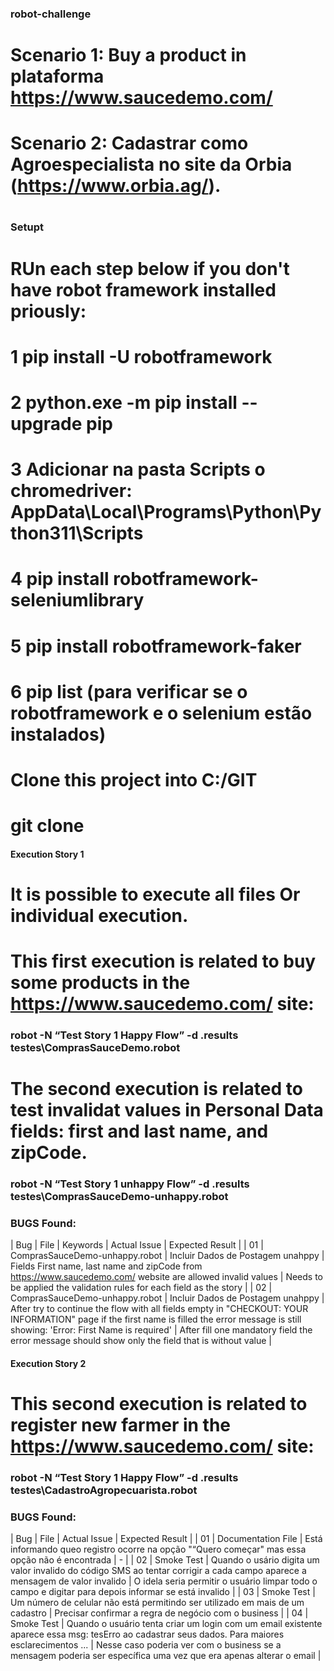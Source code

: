 ### robot-challenge ###
#
# Scenario 1: Buy a product in plataforma https://www.saucedemo.com/
# Scenario 2: Cadastrar como Agroespecialista no site da Orbia (https://www.orbia.ag/). 
#
### Setupt ###
# RUn each step below if you don't have robot framework installed priously:
# 1 pip install -U robotframework
# 2 python.exe -m pip install --upgrade pip
# 3 Adicionar na pasta Scripts o chromedriver: AppData\Local\Programs\Python\Python311\Scripts
# 4 pip install robotframework-seleniumlibrary
# 5 pip install robotframework-faker
# 6 pip list (para verificar se o robotframework e o selenium estão instalados)

# Clone this project into C:/GIT
# git clone

#### Execution Story 1 ####
# It is possible to execute all files Or individual execution.

# This first execution is related to buy some products in the https://www.saucedemo.com/ site:
### robot -N “Test Story 1 Happy Flow” -d .results testes\ComprasSauceDemo.robot
# The second execution is related to test invalidat values in Personal Data fields: first and last name, and zipCode.
### robot -N “Test Story 1 unhappy Flow” -d .results testes\ComprasSauceDemo-unhappy.robot

### BUGS Found: ###
| Bug | File                           | Keywords                           | Actual Issue | Expected Result |
| 01  | ComprasSauceDemo-unhappy.robot | Incluir Dados de Postagem unahppy  | Fields First name, last name and zipCode from https://www.saucedemo.com/ website are allowed invalid values | Needs to be applied the validation rules for each field as the story |
| 02  | ComprasSauceDemo-unhappy.robot | Incluir Dados de Postagem unahppy  | After try to continue the flow with all fields empty in "CHECKOUT: YOUR INFORMATION" page if the first name is filled the error message is still showing: 'Error: First Name is required' | After fill one mandatory field the error message should show only the field that is without value |




#### Execution Story 2 ####
# This second execution is related to register new farmer in the https://www.saucedemo.com/ site:
### robot -N “Test Story 1 Happy Flow” -d .results testes\CadastroAgropecuarista.robot

### BUGS Found: ###
| Bug | File                           | Actual Issue | Expected Result |
| 01  | Documentation File             | Está informando queo registro ocorre na opção "“Quero começar" mas essa opção não é encontrada            | -                              |
| 02  | Smoke Test                     | Quando o usário digita um valor invalido do código SMS ao tentar corrigir a cada campo aparece a mensagem de valor invalido | O idela seria permitir o usuário limpar todo o campo e digitar para depois informar se está invalido |
| 03 | Smoke Test                      | Um número de celular não está permitindo ser utilizado em mais de um cadastro | Precisar confirmar a regra de negócio com o business |
| 04 | Smoke Test                      | Quando o usuário tenta criar um login com um email existente aparece essa msg: tesErro ao cadastrar seus dados. Para maiores esclarecimentos ... | Nesse caso poderia ver com o business se a mensagem poderia ser específica uma vez que era apenas alterar o email |


